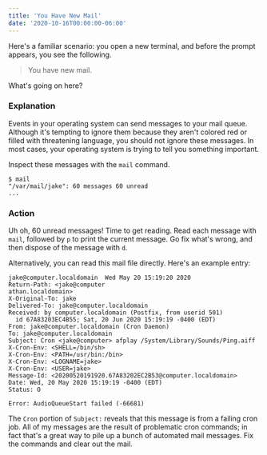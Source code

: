 ```yaml
---
title: 'You Have New Mail'
date: '2020-10-16T00:00:00-06:00'
---
```


Here's a familiar scenario: you open a new terminal, and before the prompt
appears, you see the following.

> You have new mail.

What's going on here?

### Explanation

Events in your operating system can send messages to your mail queue. Although
it's tempting to ignore them because they aren't colored red or filled with
threatening language, you should not ignore these messages. In most cases, your
operating system is trying to tell you something important.

Inspect these messages with the `mail` command.

```
$ mail
"/var/mail/jake": 60 messages 60 unread
...
```

### Action

Uh oh, 60 unread messages! Time to get reading. Read each message with `mail`,
followed by `p` to print the current message. Go fix what's wrong, and then
dispose of the message with `d`.

Alternatively, you can read this mail file directly. Here's an example entry:

```
jake@computer.localdomain  Wed May 20 15:19:20 2020
Return-Path: <jake@computer
athan.localdomain>
X-Original-To: jake
Delivered-To: jake@computer.localdomain
Received: by computer.localdomain (Postfix, from userid 501)
  id 67A83203EC4B55; Sat, 20 Jun 2020 15:19:19 -0400 (EDT)
From: jake@computer.localdomain (Cron Daemon)
To: jake@computer.localdomain
Subject: Cron <jake@computer> afplay /System/Library/Sounds/Ping.aiff
X-Cron-Env: <SHELL=/bin/sh>
X-Cron-Env: <PATH=/usr/bin:/bin>
X-Cron-Env: <LOGNAME=jake>
X-Cron-Env: <USER=jake>
Message-Id: <20200520191920.67A83202EC2B53@computer.localdomain>
Date: Wed, 20 May 2020 15:19:19 -0400 (EDT)
Status: O

Error: AudioQueueStart failed (-66681)
```

The `Cron` portion of `Subject:` reveals that this message is from a failing
cron job. All of my messages are the result of problematic cron commands; in
fact that's a great way to pile up a bunch of automated mail messages. Fix the
commands and clear out the mail.
